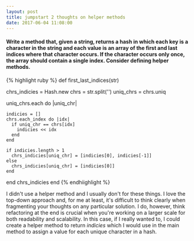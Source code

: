 ```yaml
---
layout: post
title: jumpstart 2 thoughts on helper methods
date: 2017-06-04 11:08:00
---
```


<h4>Write a method that, given a string, returns a hash in which each key is a character in the string and each value is an array of the first and last indices where that character occurs. If the character occurs only once, the array should contain a single index. Consider defining helper methods.</h4>

{% highlight ruby %}
def first_last_indices(str)

  chrs_indicies = Hash.new
  chrs = str.split('')
  uniq_chrs = chrs.uniq

  uniq_chrs.each do |uniq_chr|

    indicies = []
    chrs.each_index do |idx|
      if uniq_chr == chrs[idx]
        indicies << idx
      end
    end

    if indicies.length > 1
      chrs_indicies[uniq_chr] = [indicies[0], indicies[-1]]
    else
      chrs_indicies[uniq_chr] = [indicies[0]]
    end

  end
  chrs_indicies
end
{% endhiighlight %}

<p>I didn't use a helper method and I usually don't for these things. I love the top-down approach and, for me at least, it's difficult to think clearly when fragmenting your thoughts on any particular solution. I do, however, think refactoring at the end is crucial when you're working on a larger scale for both readability and scalability. In this case, if I really wanted to, I could create a helper method to return <i>indicies</i> which I would use in the main method to assign a value for each unique character in a hash.</p>
